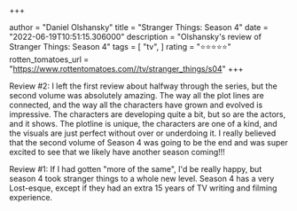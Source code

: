 +++

author = "Daniel Olshansky"
title = "Stranger Things: Season 4"
date = "2022-06-19T10:51:15.306000"
description = "Olshansky's review of Stranger Things: Season 4"
tags = [
    "tv",
]
rating = "⭐⭐⭐⭐⭐"
rotten_tomatoes_url = "https://www.rottentomatoes.com//tv/stranger_things/s04"
+++

Review #2: I left the first review about halfway through the series, but the second volume was absolutely amazing. The way all the plot lines are connected, and the way all the characters have grown and evolved is impressive. The characters are developing quite a bit, but so are the actors, and it shows. The plotline is unique, the characters are one of a kind, and the visuals are just perfect without over or underdoing it. I really believed that the second volume of Season 4 was going to be the end and was super excited to see that we likely have another season coming!!!

Review #1: If I had gotten "more of the same", I'd be really happy, but season 4 took stranger things to a whole new level. Season 4 has a very Lost-esque, except if they had an extra 15 years of TV writing and filming experience.

